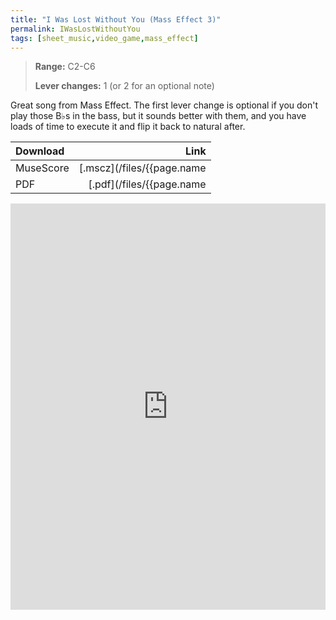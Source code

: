```yaml
---
title: "I Was Lost Without You (Mass Effect 3)"
permalink: IWasLostWithoutYou
tags: [sheet_music,video_game,mass_effect]
---
```


>**Range:** C2-C6
>
>**Lever changes:** 1 (or 2 for an optional note)

Great song from Mass Effect. The first lever change is optional if you don't play those B♭s in the bass, but it sounds better with them, and you have loads of time to execute it and flip it back to natural after.

| Download          | Link |
| :---------------- | ---: |
| MuseScore         | [.mscz](/files/{{page.name | slice: 11, 99 | replace:'.md','.mscz'}}) |
| PDF               | [.pdf](/files/{{page.name | slice: 11, 99 | replace:'.md','.pdf'}}) |

<object data="/files/{{page.name | slice: 11, 99 | replace:'.md','.pdf'}}" type='application/pdf'>
<iframe src="https://docs.google.com/viewer?url=https://harp.nebtown.info/files/{{page.name | slice: 11, 99 | replace:'.md','.pdf'}}&embedded=true" style="width:100%; height:650px;" frameborder="0"></iframe>
</object>
